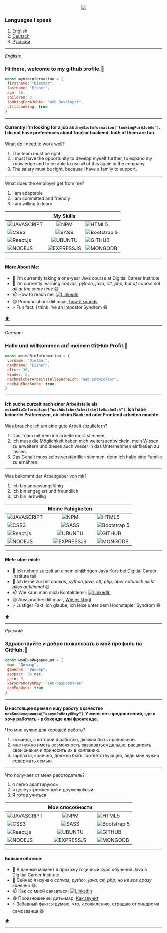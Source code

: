 
<p align="center"><img src='https://avatars.githubusercontent.com/u/86421371?s=96&v=4'></p>

### Languages i speak
1. [English](#hi-there-welcome-to-my-github-profile)
2. [Deutsch](#hallo-und-willkommen-auf-meinem-github-profil)
3. [Русский](#здравствуйте-и-добро-пожаловать-в-мой-профиль-на-github)

---

*English*: 

### Hi there, welcome to my github profile.👋

``` javascript
const myBioInformation = {
 firstname: "Dietmar",
 lastname: "Eisner",
 age: 36,
 children: 3,
 lookingForAJobAs: "Web Developer",
 stillLooking: true
}

```
---
#### Currently i'm looking for a job as a `myBioInformation["lookingForAJobAs"]`. I do not have preferences about front or backend, both of them are fun. 

What do i need to work well?

1. The team must be right
2. I must have the opportunity to develop myself further, to expand my knowledge and to be able to use all of this again in the company.
3. The salary must be right, because I have a family to support. 
---

What does the employer get from me?

1. i am adaptable
2. i am committed and friendly
3. I am willing to learn


| | My Skills |  |
|---|:--:|---|
|![JAVASCRIPT](https://img.shields.io/badge/JavaScript-323330?style=for-the-badge&logo=javascript&logoColor=F7DF1E)|![NPM](https://img.shields.io/badge/npm-CB3837?style=for-the-badge&logo=npm&logoColor=white)|![HTML5](https://img.shields.io/badge/HTML5-E34F26?style=for-the-badge&logo=html5&logoColor=white)|
|![CSS3](https://img.shields.io/badge/CSS3-1572B6?style=for-the-badge&logo=css3&logoColor=white)|![SASS](https://img.shields.io/badge/Sass-CC6699?style=for-the-badge&logo=sass&logoColor=white)|![Bootstrap 5](https://img.shields.io/badge/Bootstrap-563D7C?style=for-the-badge&logo=bootstrap&logoColor=white)|
|![React.js](https://img.shields.io/badge/React-20232A?style=for-the-badge&logo=react&logoColor=61DAFB)|![UBUNTU](https://img.shields.io/badge/Ubuntu-E95420?style=for-the-badge&logo=ubuntu&logoColor=white)|![GITHUB](https://img.shields.io/badge/GitHub-100000?style=for-the-badge&logo=github&logoColor=white)|
|![NODEJS](https://img.shields.io/badge/Node.js-339933?style=for-the-badge&logo=nodedotjs&logoColor=white)|![EXPRESSJS](https://img.shields.io/badge/Express.js-000000?style=for-the-badge&logo=express&logoColor=white)|![MONGODB](https://img.shields.io/badge/MongoDB-4EA94B?style=for-the-badge&logo=mongodb&logoColor=white)|

---

#### More About Me:

- 🔭 I'm currently taking a one-year Java course at Digitial Career Institute
- 🌱 I’m currently learning *canvas, python, java, c#, php, but of course not all at the same time* 😄
- 📫 How to reach me: [![LinkedIn](https://camo.githubusercontent.com/a80d00f23720d0bc9f55481cfcd77ab79e141606829cf16ec43f8cacc7741e46/68747470733a2f2f696d672e736869656c64732e696f2f62616467652f4c696e6b6564496e2d3030373742353f7374796c653d666f722d7468652d6261646765266c6f676f3d6c696e6b6564696e266c6f676f436f6c6f723d7768697465)](https://www.linkedin.com/in/dietmar-eisner/)
- 😄 Pronunciation: diit·maar, [how it sounds](https://www.google.com/search?q=pronunciation+Dietmar&sxsrf=ALiCzsYjOADezibiTcELQfs_VEcYPpUfvw%3A1661760693791&ei=tXQMY_ftL4yHxc8PqcOLuA0&ved=0ahUKEwi3nOv-zOv5AhWMQ_EDHanhAtcQ4dUDCA4&uact=5&oq=pronunciation+Dietmar&gs_lcp=Cgdnd3Mtd2l6EAMyBggAEB4QFjoHCAAQRxCwAzoJCAAQsAMQChBDOgcIABCwAxBDOgUIABCABDoFCAAQywE6BAgAEEM6CAgAEB4QFhAKOggIABAeEA8QFjoECAAQEzoKCAAQHhAPEA0QEzoICAAQHhANEBM6CggAEB4QDRAKEBNKBAhBGABKBAhGGABQoAJY1Q1gvxBoAXABeACAAV-IAZsFkgEBOJgBAKABAcgBCsABAQ&sclient=gws-wiz)
- ⚡ Fun fact: I think i've an Impostor Syndrom 😅
 
[⬆️](#languages-i-speak)
 
---

*German*: 

### Hallo und willkommen auf meinem GitHub Profil.👋

``` javascript
const meineBioInformation = {
 vorname: "Dietmar",
 nachname: "Eisner",
 alter: 36,
 kinder: 3,
 nachWelcherArbeitstelleSucheIch: "Web Entwickler",
 nochAufDerSuche: true
}

```
---
#### Ich suche zurzeit nach einer Arbeitstelle als `meineBioInformation["nachWelcherArbeitstelleSucheIch"]`. Ich habe keinerlei Präferenzen, ob ich im Backend oder Frontend arbeiten möchte. 

Was brauche ich um eine gute Arbeit abzuliefern?

1. Das Team mit dem ich arbeite muss stimmen. 
2. Ich muss die Möglichkeit haben mich weiterzuentwickeln, mein Wissen zu erweitern und dieses auch wieder in das Unternehmen einfließen zu lassen.
3. Das Gehalt muss selbstverständlich stimmen, denn ich habe eine Familie zu ernähren.

---
Was bekommt der Arbeitgeber von mir?

1. Ich bin anpassungsfähig
2. Ich bin engagiert und freundlich
3. Ich bin lernwillig

| | Meine Fähigkeiten |  |
|---|:--:|---|
|![JAVASCRIPT](https://img.shields.io/badge/JavaScript-323330?style=for-the-badge&logo=javascript&logoColor=F7DF1E)|![NPM](https://img.shields.io/badge/npm-CB3837?style=for-the-badge&logo=npm&logoColor=white)|![HTML5](https://img.shields.io/badge/HTML5-E34F26?style=for-the-badge&logo=html5&logoColor=white)|
|![CSS3](https://img.shields.io/badge/CSS3-1572B6?style=for-the-badge&logo=css3&logoColor=white)|![SASS](https://img.shields.io/badge/Sass-CC6699?style=for-the-badge&logo=sass&logoColor=white)|![Bootstrap 5](https://img.shields.io/badge/Bootstrap-563D7C?style=for-the-badge&logo=bootstrap&logoColor=white)|
|![React.js](https://img.shields.io/badge/React-20232A?style=for-the-badge&logo=react&logoColor=61DAFB)|![UBUNTU](https://img.shields.io/badge/Ubuntu-E95420?style=for-the-badge&logo=ubuntu&logoColor=white)|![GITHUB](https://img.shields.io/badge/GitHub-100000?style=for-the-badge&logo=github&logoColor=white)|
|![NODEJS](https://img.shields.io/badge/Node.js-339933?style=for-the-badge&logo=nodedotjs&logoColor=white)|![EXPRESSJS](https://img.shields.io/badge/Express.js-000000?style=for-the-badge&logo=express&logoColor=white)|![MONGODB](https://img.shields.io/badge/MongoDB-4EA94B?style=for-the-badge&logo=mongodb&logoColor=white)|

---
#### Mehr über mich:

- 🔭 Ich nehme zurzeit an einem einjährigen Java Kurs bei Digitial Career Institute teil
- 🌱 Ich lerne zurzeit *canvas, python, java, c#, php, aber natürlich nicht alles aufeinmal* 😄
- 📫 Wie kann man mich Kontaktieren: [![LinkedIn](https://camo.githubusercontent.com/a80d00f23720d0bc9f55481cfcd77ab79e141606829cf16ec43f8cacc7741e46/68747470733a2f2f696d672e736869656c64732e696f2f62616467652f4c696e6b6564496e2d3030373742353f7374796c653d666f722d7468652d6261646765266c6f676f3d6c696e6b6564696e266c6f676f436f6c6f723d7768697465)](https://www.linkedin.com/in/dietmar-eisner/)
- 😄 Aussprache: diit·maar, [Wie es klingt](https://www.google.com/search?q=pronunciation+Dietmar&sxsrf=ALiCzsYjOADezibiTcELQfs_VEcYPpUfvw%3A1661760693791&ei=tXQMY_ftL4yHxc8PqcOLuA0&ved=0ahUKEwi3nOv-zOv5AhWMQ_EDHanhAtcQ4dUDCA4&uact=5&oq=pronunciation+Dietmar&gs_lcp=Cgdnd3Mtd2l6EAMyBggAEB4QFjoHCAAQRxCwAzoJCAAQsAMQChBDOgcIABCwAxBDOgUIABCABDoFCAAQywE6BAgAEEM6CAgAEB4QFhAKOggIABAeEA8QFjoECAAQEzoKCAAQHhAPEA0QEzoICAAQHhANEBM6CggAEB4QDRAKEBNKBAhBGABKBAhGGABQoAJY1Q1gvxBoAXABeACAAV-IAZsFkgEBOJgBAKABAcgBCsABAQ&sclient=gws-wiz)
- ⚡ Lustiger Fakt: Ich glaube, ich leide unter dem Hochstapler Syndrom 😅

[⬆️](#languages-i-speak)

---

*Русский*

### Здравствуйте и добро пожаловать в мой профиль на GitHub.👋

``` javascript
const мояБиоИнформация = {
 имя: "Дитмар",
 фамилия: "Эйснер",
 возраст: 36 лет,
 дети: 3,
 какуюРаботуЯИщу: "веб-разработчик",
 всёЕщёИщет: true
}

```
---
#### В настоящее время я ищу работу в качестве `мояБиоИнформация["какуюРаботуЯИщу"]`. У меня нет предпочтений, где я хочу работать - в бэкенде или фронтенде. 

Что мне нужно для хорошей работы?

1. команда, с которой я работаю, должна быть правильной. 
2. мне нужно иметь возможность развиваться дальше, расширять свои знания и приносить их в компанию.
3. зарплата, конечно, должна быть соответствующей, ведь мне нужно содержать семью.

---

Что получает от меня работодатель?

1. я легко адаптируюсь
2. я целеустремленный и дружелюбный
3. Я готов учиться

| | Мои способности |  |
|---|:--:|---|
|![JAVASCRIPT](https://img.shields.io/badge/JavaScript-323330?style=for-the-badge&logo=javascript&logoColor=F7DF1E)|![NPM](https://img.shields.io/badge/npm-CB3837?style=for-the-badge&logo=npm&logoColor=white)|![HTML5](https://img.shields.io/badge/HTML5-E34F26?style=for-the-badge&logo=html5&logoColor=white)|
|![CSS3](https://img.shields.io/badge/CSS3-1572B6?style=for-the-badge&logo=css3&logoColor=white)|![SASS](https://img.shields.io/badge/Sass-CC6699?style=for-the-badge&logo=sass&logoColor=white)|![Bootstrap 5](https://img.shields.io/badge/Bootstrap-563D7C?style=for-the-badge&logo=bootstrap&logoColor=white)|
|![React.js](https://img.shields.io/badge/React-20232A?style=for-the-badge&logo=react&logoColor=61DAFB)|![UBUNTU](https://img.shields.io/badge/Ubuntu-E95420?style=for-the-badge&logo=ubuntu&logoColor=white)|![GITHUB](https://img.shields.io/badge/GitHub-100000?style=for-the-badge&logo=github&logoColor=white)|
|![NODEJS](https://img.shields.io/badge/Node.js-339933?style=for-the-badge&logo=nodedotjs&logoColor=white)|![EXPRESSJS](https://img.shields.io/badge/Express.js-000000?style=for-the-badge&logo=express&logoColor=white)|![MONGODB](https://img.shields.io/badge/MongoDB-4EA94B?style=for-the-badge&logo=mongodb&logoColor=white)|

---

#### Больше обо мне:

- 🔭 В данный момент я прохожу годичный курс обучения Java в Digitial Career Institute.
- 🌱 Сейчас я изучаю *canvas, python, java, c#, php, но не все сразу конечно* 😄.
- 📫 Как со мной связаться: [![LinkedIn](https://camo.githubusercontent.com/a80d00f23720d0bc9f55481cfcd77ab79e141606829cf16ec43f8cacc7741e46/68747470733a2f2f696d672e736869656c64732e696f2f62616467652f4c696e6b6564496e2d3030373742353f7374796c653d666f722d7468652d6261646765266c6f676f3d6c696e6b6564696e266c6f676f436f6c6f723d7768697465)](https://www.linkedin.com/in/dietmar-eisner/)
- 😄 Произношение: дить-мар, [ Как звучит ](https://www.google.com/search?q=pronunciation+Dietmar&sxsrf=ALiCzsYjOADezibiTcELQfs_VEcYPpUfvw%3A1661760693791&ei=tXQMY_ftL4yHxc8PqcOLuA0&ved=0ahUKEwi3nOv-zOv5AhWMQ_EDHanhAtcQ4dUDCA4&uact=5&oq=pronunciation+Dietmar&gs_lcp=Cgdnd3Mtd2l6EAMyBggAEB4QFjoHCAAQRxCwAzoJCAAQsAMQChBDOgcIABCwAxBDOgUIABCABDoFCAAQywE6BAgAEEM6CAgAEB4QFhAKOggIABAeEA8QFjoECAAQEzoKCAAQHhAPEA0QEzoICAAQHhANEBM6CggAEB4QDRAKEBNKBAhBGABKBAhGGABQoAJY1Q1gvxBoAXABeACAAV-IAZsFkgEBOJgBAKABAcgBCsABAQ&sclient=gws-wiz)
- ⚡ Забавный факт: я думаю, что, к сожалению, страдаю от синдрома самозванца 😅

[⬆️](#languages-i-speak)

---
<!--
**Dima0687/dima0687** is a ✨ _special_ ✨ repository because its `README.md` (this file) appears on your GitHub profile.

Here are some ideas to get you started:

- 🔭 I’m currently working on ...
- 🌱 I’m currently learning ...
- 👯 I’m looking to collaborate on ...
- 🤔 I’m looking for help with ...
- 💬 Ask me about ...
- 📫 How to reach me: ...
- 😄 Pronouns: ...
- ⚡ Fun fact: ...
-->
